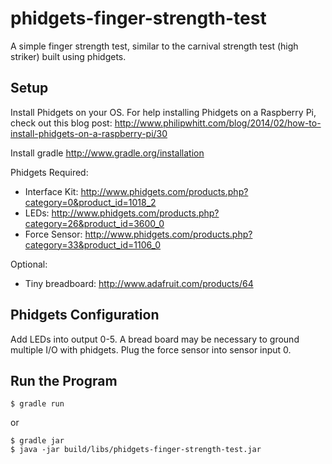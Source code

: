 phidgets-finger-strength-test
=============================

A simple finger strength test, similar to the carnival strength test (high striker) built using phidgets.



Setup
-----

Install Phidgets on your OS. For help installing Phidgets on a Raspberry Pi, check out this blog post: 
http://www.philipwhitt.com/blog/2014/02/how-to-install-phidgets-on-a-raspberry-pi/30

Install gradle http://www.gradle.org/installation

Phidgets Required:
- Interface Kit: http://www.phidgets.com/products.php?category=0&product_id=1018_2
- LEDs: http://www.phidgets.com/products.php?category=26&product_id=3600_0
- Force Sensor: http://www.phidgets.com/products.php?category=33&product_id=1106_0

Optional:
- Tiny breadboard: http://www.adafruit.com/products/64

Phidgets Configuration
----------------------

Add LEDs into output 0-5. A bread board may be necessary to ground multiple I/O with phidgets. Plug the force sensor into sensor input 0.

Run the Program
---------------
	$ gradle run

or

	$ gradle jar
	$ java -jar build/libs/phidgets-finger-strength-test.jar

